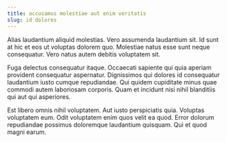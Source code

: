 ```yaml
---
title: accusamus molestiae aut enim veritatis
slug: id dolores
---
```


Alias laudantium aliquid molestias. Vero assumenda laudantium sit. Id sunt at hic et eos ut voluptas dolorem quo. Molestiae natus esse sunt neque consequatur. Vero natus autem debitis voluptatem sit.

Fuga delectus consequatur itaque. Occaecati sapiente qui quia aperiam provident consequatur aspernatur. Dignissimos qui dolores id consequatur laudantium iusto cumque repudiandae. Qui quidem cupiditate minus quae commodi autem laboriosam corporis. Quam et incidunt nisi nihil blanditiis qui aut qui asperiores.

Est libero omnis nihil voluptatem. Aut iusto perspiciatis quia. Voluptas voluptatem eum. Odit voluptatem enim quos velit ea quod. Error dolorum repudiandae possimus doloremque laudantium quisquam. Qui et quod magni earum.
